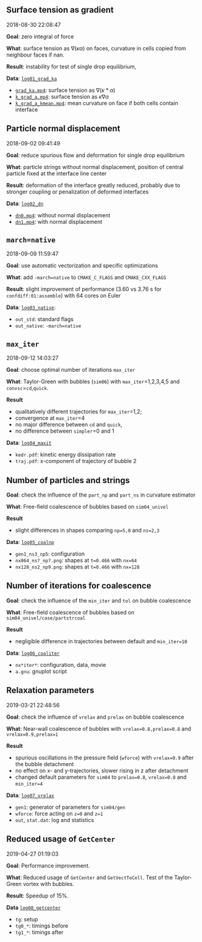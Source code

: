 ## Surface tension as gradient

2018-08-30 22:08:47

**Goal**: 
zero integral of force

**What**: 
surface tension as $`\nabla (\kappa \alpha)`$ on faces,
curvature in cells copied from neighbour faces if nan.

**Result**: 
instability for test of single drop equilibrium, 

**Data**:
[`log01_grad_ka`](log01_grad_ka)

- [`grad_ka.mp4`](log01_grad_ka/grad_ka.mp4): 
surface tension as $`\nabla (\kappa * \alpha)`$
- [`k_grad_a.mp4`](log01_grad_ka/k_grad_a.mp4):
surface tension as $`\kappa \nabla \alpha`$
- [`k_grad_a_kmean.mp4`](log01_grad_ka/k_grad_a_kmean.mp4): 
mean curvature on face if both cells contain interface


## Particle normal displacement 

2018-09-02 09:41:49

**Goal**:
reduce spurious flow and deformation for single drop equilibrium

**What**:
particle strings without normal displacement,
position of central particle fixed at the interface line center

**Result**:
deformation of the interface greatly reduced,
probably due to stronger coupling or penalization of deformed interfaces

**Data**:
[`log02_dn`](log02_dn)

- [`dn0.mp4`](log02_dn/dn0.mp4): without normal displacement
- [`dn1.mp4`](log02_dn/dn1.mp4): with normal displacement


## `march=native`

2018-09-09 11:59:47

**Goal**:
use automatic vectorization and specific optimizations

**What**:
add `-march=native` to `CMAKE_C_FLAGS` and `CMAKE_CXX_FLAGS`

**Result**:
slight improvement of performance (3.60 vs 3.76 s for `confdiff:01:assemble`)
with 64 cores on Euler

**Data**: 
[`log03_native`](log03_native): 

- `out_std`: standard flags
- `out_native`: `-march=native`

## `max_iter`

2018-09-12 14:03:27

**Goal**:
choose optimal number of iterations `max_iter`

**What**:
Taylor-Green with bubbles (`sim06`) with `max_iter`=1,2,3,4,5
and `convsc`=`cd`,`quick`.

**Result**

- qualitatively different trajectories for `max_iter`=1,2;
- convergence at `max_iter`=4
- no major difference between `cd` and `quick`,
- no difference between `simpler`=0 and 1

**Data**:
[`log04_maxit`](log04_maxit)

- `kedr.pdf`: kinetic energy dissipation rate
- `traj.pdf`: x-component of trajectory of bubble 2

## Number of particles and strings

**Goal**:
check the influence of the `part_np` and `part_ns` in curvature estimator

**What**:
Free-field coalescence of bubbles based on `sim04_univel`

**Result**

- slight differences in shapes comparing `np=5,0` and `ns=2,3`

**Data**:
[`log05_coalnp`](log05_coalnp)

- `gen1_ns3_np5`: configuration
- `nx064_ns?_np?.png`: shapes at `t=0.466` with `nx=64`
- `nx128_ns2_np9.png`: shapes at `t=0.466` with `nx=128`

## Number of iterations for coalescence

**Goal**:
check the influence of the `min_iter` and `tol` on bubble coalescence

**What**:
Free-field coalescence of bubbles based on `sim04_univel/case/partstrcoal`

**Result**

- negligible difference in trajectories between default and `min_iter=10`

**Data**:
[`log06_coaliter`](log06_coaliter)

- `nx*iter*`: configuration, data, movie
- `a.gnu`: gnuplot script

## Relaxation parameters 

2019-03-21 22:48:56

**Goal**:
check the influence of `vrelax` and `prelax` on bubble coalescence

**What**:
Near-wall coalescence of bubbles with `vrelax=0.8,prelax=0.8` 
and `vrelax=0.9,prelax=1`

**Result**

- spurious oscillations in the pressure field (`wforce`) with `vrelax=0.9`
  after the bubble detachment
- no effect on x- and y-trajectories, slower rising in z after detachment
- changed default parameters for `sim04` to 
  `prelax=0.8`, `vrelax=0.8` and `min_iter=4`

**Data**:
[`log07_vrelax`](log07_vrelax)

- `gen1`: generator of parameters for `sim04/gen`
- `wforce`: force acting on `z=0` and `z=1` 
- `out`, `stat.dat`: log and statistics


## Reduced usage of `GetCenter`

2019-04-27 01:19:03

**Goal**:
Performance improvement.

**What**:
Reduced usage of `GetCenter` and `GetVectToCell`.
Test of the Taylor-Green vortex with bubbles.

**Result**:
Speedup of 15%.

**Data**
[`log08_getcenter`](log08_getcenter)

- `tg`: setup
- `tg0_*`: timings before
- `tg1_*`: timings after

